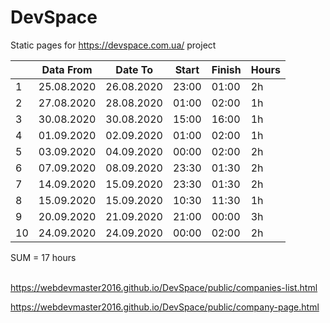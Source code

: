 # DevSpace
Static pages for https://devspace.com.ua/ project

|     | Data From    | Date To     | Start  | Finish | Hours |
| --- | ------------ | ----------- | ------ | ------ | ----- |
|  1  | 25.08.2020   | 26.08.2020  | 23:00  | 01:00  | 2h    |
|  2  | 27.08.2020   | 28.08.2020  | 01:00  | 02:00  | 1h    |
|  3  | 30.08.2020   | 30.08.2020  | 15:00  | 16:00  | 1h    |
|  4  | 01.09.2020   | 02.09.2020  | 01:00  | 02:00  | 1h    |
|  5  | 03.09.2020   | 04.09.2020  | 00:00  | 02:00  | 2h    |
|  6  | 07.09.2020   | 08.09.2020  | 23:30  | 01:30  | 2h    |
|  7  | 14.09.2020   | 15.09.2020  | 23:30  | 01:30  | 2h    |
|  8  | 15.09.2020   | 15.09.2020  | 10:30  | 11:30  | 1h    |
|  9  | 20.09.2020   | 21.09.2020  | 21:00  | 00:00  | 3h    |
| 10  | 24.09.2020   | 24.09.2020  | 00:00  | 02:00  | 2h    |
SUM = 17 hours<br/><br/>

https://webdevmaster2016.github.io/DevSpace/public/companies-list.html

https://webdevmaster2016.github.io/DevSpace/public/company-page.html
